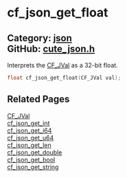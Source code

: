 [//]: # (This file is automatically generated by Cute Framework's docs parser.)
[//]: # (Do not edit this file by hand!)
[//]: # (See: https://github.com/RandyGaul/cute_framework/blob/master/samples/docs_parser.cpp)
[](../header.md ':include')

# cf_json_get_float

Category: [json](/api_reference?id=json)  
GitHub: [cute_json.h](https://github.com/RandyGaul/cute_framework/blob/master/include/cute_json.h)  
---

Interprets the [CF_JVal](/json/cf_jval.md) as a 32-bit float.

```cpp
float cf_json_get_float(CF_JVal val);
```

## Related Pages

[CF_JVal](/json/cf_jval.md)  
[cf_json_get_int](/json/cf_json_get_int.md)  
[cf_json_get_i64](/json/cf_json_get_i64.md)  
[cf_json_get_u64](/json/cf_json_get_u64.md)  
[cf_json_get_len](/json/cf_json_get_len.md)  
[cf_json_get_double](/json/cf_json_get_double.md)  
[cf_json_get_bool](/json/cf_json_get_bool.md)  
[cf_json_get_string](/json/cf_json_get_string.md)  
